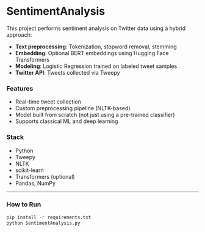 # SentimentAnalysis

This project performs sentiment analysis on Twitter data using a hybrid approach:
- **Text preprocessing**: Tokenization, stopword removal, stemming
- **Embedding**: Optional BERT embeddings using Hugging Face Transformers
- **Modeling**: Logistic Regression trained on labeled tweet samples
- **Twitter API**: Tweets collected via Tweepy

### Features
- Real-time tweet collection
- Custom preprocessing pipeline (NLTK-based)
- Model built from scratch (not just using a pre-trained classifier)
- Supports classical ML and deep learning

### Stack
- Python
- Tweepy
- NLTK
- scikit-learn
- Transformers (optional)
- Pandas, NumPy

---

### How to Run

```bash
pip install -r requirements.txt
python SentimentAnalysis.py
